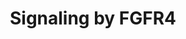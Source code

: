 ---
annotations:
- type: Pathway Ontology
  value: signaling pathway
authors:
- ReactomeTeam
- Egonw
description: The 22 members of the fibroblast growth factor (FGF) family of growth
  factors mediate their cellular responses by binding to and activating the different
  isoforms encoded by the four receptor tyrosine kinases (RTKs) designated FGFR1,
  FGFR2, FGFR3 and FGFR4. These receptors are key regulators of several developmental
  processes in which cell fate and differentiation to various tissue lineages are
  determined. Unlike other growth factors, FGFs act in concert with heparin or heparan
  sulfate proteoglycan (HSPG) to activate FGFRs and to induce the pleiotropic responses
  that lead to the variety of cellular responses induced by this large family of growth
  factors. An alternative, FGF-independent, source of FGFR activation originates from
  the interaction with cell adhesion molecules, typically in the context of interactions
  on neural cell membranes and is crucial for neuronal survival and development.<br><br>Upon
  ligand binding, receptor dimers are formed and their intrinsic tyrosine kinase is
  activated causing phosphorylation of multiple tyrosine residues on the receptors.
  These then serve as docking sites for the recruitment of SH2 (src homology-2) or
  PTB (phosphotyrosine binding) domains of adaptors, docking proteins or signaling
  enzymes. Signaling complexes are assembled and recruited to the active receptors
  resulting in a cascade of phosphorylation events.<br><br>This leads to stimulation
  of intracellular signaling pathways that control cell proliferation, cell differentiation,
  cell migration, cell survival and cell shape, depending on the cell type or stage
  of maturation.<br>  View original pathway at:[http://www.reactome.org/PathwayBrowser/#DIAGRAM=5654743
  Reactome].
last-edited: 2018-10-31
organisms:
- Homo sapiens
redirect_from:
- /index.php/Pathway:WP3334
- /instance/WP3334
schema-jsonld:
- '@context': https://schema.org/
  '@id': https://wikipathways.github.io/pathways/WP3334.html
  '@type': Dataset
  creator:
    '@type': Organization
    name: WikiPathways
  description: The 22 members of the fibroblast growth factor (FGF) family of growth
    factors mediate their cellular responses by binding to and activating the different
    isoforms encoded by the four receptor tyrosine kinases (RTKs) designated FGFR1,
    FGFR2, FGFR3 and FGFR4. These receptors are key regulators of several developmental
    processes in which cell fate and differentiation to various tissue lineages are
    determined. Unlike other growth factors, FGFs act in concert with heparin or heparan
    sulfate proteoglycan (HSPG) to activate FGFRs and to induce the pleiotropic responses
    that lead to the variety of cellular responses induced by this large family of
    growth factors. An alternative, FGF-independent, source of FGFR activation originates
    from the interaction with cell adhesion molecules, typically in the context of
    interactions on neural cell membranes and is crucial for neuronal survival and
    development.<br><br>Upon ligand binding, receptor dimers are formed and their
    intrinsic tyrosine kinase is activated causing phosphorylation of multiple tyrosine
    residues on the receptors. These then serve as docking sites for the recruitment
    of SH2 (src homology-2) or PTB (phosphotyrosine binding) domains of adaptors,
    docking proteins or signaling enzymes. Signaling complexes are assembled and recruited
    to the active receptors resulting in a cascade of phosphorylation events.<br><br>This
    leads to stimulation of intracellular signaling pathways that control cell proliferation,
    cell differentiation, cell migration, cell survival and cell shape, depending
    on the cell type or stage of maturation.<br>  View original pathway at:[http://www.reactome.org/PathwayBrowser/#DIAGRAM=5654743
    Reactome].
  keywords:
  - 'FGF18 '
  - 'UBC(381-456) '
  - ''
  - FGFR4:p-FRS2:GRB2:GAB1:PI3K
  - 'BRAF '
  - 'p-5Y-FGFR4 V550E '
  - ATP
  - 'FGFR4 V550E '
  - 'HS '
  - 'p-S112,S121-SPRY2 '
  - FGFR4:p-FRS:PTPN11
  - 'SOS1 '
  - RAF/MAP kinase
  - FRS2
  - 'KLB '
  - GTP
  - PI(4,5)P2
  - Y55/Y227-pSPRY2:CBL
  - 'p-Y55,Y227-SPRY2 '
  - DAG and IP3
  - 'GalNAc-T178-FGF23(25-251) '
  - Activated FGFR4:FRS3
  - 'RPS27A(1-76) '
  - KLB
  - FGFR4-binding FGFs
  - kinase
  - 'FGF16 '
  - 'NRAS '
  - 'PPP2R1A '
  - 'p-S111,S120-SPRY2 '
  - p-T,Y MAPK dimers
  - 'FGF4 '
  - p-4Y-PLCG1
  - 'p-5Y-FGFR4 '
  - 'FGF17-1 '
  - FGFR4:pY-SHC1
  - PLCG1
  - 'UBC(305-380) '
  - 'CBL '
  - 'UBC(457-532) '
  - GRB2-1:SOS1
  - FGFR4
  - FGFR4:PLCG1
  - 'SHC1-3 '
  - Ub-Activated FGFR4
  - 'PPP2CA '
  - 'p-5Y-FGFR4 N535K '
  - CBL
  - signaling
  - Ub:Y55/Y227-pSPRY2:CBL
  - 'SPRY2 '
  - BRAF
  - Ub
  - kinase mutants
  - p-SPRY2:GRB2
  - dimers
  - 'UBA52(1-76) '
  - Activated FGFR4
  - 'p-Y546,Y584-PTPN11 '
  - enhanced kinase
  - PP2A (A:C)
  - FGF19:BetaKlotho
  - PPA2A(A:C):SPRY2
  - ADP
  - PPA2A (A:C):Y55/Y227
  - FGFR4:p-FRS:p-PTPN11
  - 'p-6Y-FRS2 '
  - FGFR4:p-FRS2:GRB2:SOS1
  - PP2A(A:C):SPRY2
  - PP2A(A:C):S112/S121-pSPRY2
  - 'UBC(77-152) '
  - 'p5Y-FGFR4 Y367C mutant '
  - FGFR4:p-FRS2:p-PTPN11
  - 'UBC(153-228) '
  - SHC1-2,SHC1-3
  - p21 RAS:GTP
  - 'GTP '
  - Pi
  - 'FRS3 '
  - 'HRAS '
  - p-T250,T255,T385,S437-MKNK1
  - 'UBB(77-152) '
  - 'FGFR4 N535K '
  - 'p-5Y-FRS3 '
  - 'UBC(609-684) '
  - with enhanced
  - FGFR4 enhanced
  - 'p-T185,Y187-MAPK1 '
  - GRB2-1
  - PP2A(A:C):Y55/Y227-pSPRY2
  - GRB2:GAB1:PIK3R1
  - bound to FGF
  - FGFR4:p-FRS2:p-PTPN11:GRB2:GAB1:PI3K
  - FGFR4:p-FRS3
  - FGFR4 Y367C mutant
  - homodimer
  - 'FGFR4 N535D '
  - FGFR4:p-FRS2
  - 'UBB(153-228) '
  - 'GAB1 '
  - PPA2A
  - 'PPP2CB '
  - SRC-1
  - FGFR4 Y367C
  - 'p-4Y-PLCG1 '
  - FGFR4:p-FRS2:p-PTPN11:GRB2:GAB1:PIK3R1
  - 'p-5Y-FGFR4 V550L '
  - FGFR4:p-8T-FRS2
  - 'SHC1-2 '
  - 'PIK3R1 '
  - p21 RAS:GDP
  - PIP3 activates AKT
  - PI(3,4,5)P3
  - 'p-S112,S115-SPRY2 '
  - 'FGF1 '
  - 'FGF2(10-155) '
  - 'FGF8-1 '
  - FGFR4:p-4Y-PLCG1
  - 'UBC(1-76) '
  - 'PTPN11 '
  - FGFR4:p-FRS2:GRB2:GAB1:PIK3R1
  - Ub-(Y55/Y227)p-SPRY2
  - mutants
  - FRS3
  - FGFR4 homodimer
  - mutants:PLCG1
  - 'p-Y371-CBL '
  - dimer
  - bound to
  - p-Y371-CBL:GRB2
  - 'UBC(229-304) '
  - 'p-Y194,Y195,Y272-SHC1-3 '
  - 'FGF6 '
  - SPRY2:B-RAF
  - GDP
  - 'Activated FGFR4 enhanced kinase mutants '
  - 'FGF19 '
  - 'UBC(533-608) '
  - Activated
  - FGFR4:p-FRS
  - 'PIK3CA '
  - kinase mutant
  - 'UBB(1-76) '
  - 'p-T202,Y204-MAPK3 '
  - Activated FGFR4:SHC1
  - 'GRB2-1 '
  - 'p-5Y-FGFR4 N535D '
  - FGFR4:p-FRS2:p-PPTN11:p-CBL:GRB2
  - PIK3R1
  - Y367C mutant
  - S111/S120
  - complex:Ub-p-FRS2
  - FGFR4 mutant dimers
  - Activated FGFR4:FRS2
  - 'FRS2 '
  - 'PI(3,4,5)P3 '
  - PIK3CA
  - activity:PD173074
  - 'FGFR4 V550L '
  - mutants:p-4Y-PLCG1
  - 'PLCG1 '
  - 'GDP '
  - p-SPRY2
  - cascade
  - HS
  - p-S111,S120-SPRY2
  - 'p-8T-FRS2 '
  - 'FGFR4 '
  - FGFR4:HS:KLB:FGF19
  - 'KRAS '
  - FGF19
  - 'FGF9 '
  - 'FGF20 '
  - 'FGFR4 Y367C '
  - activated
  - (A:C):S112/S115
  - PD173074
  - GRB2:GAB1
  - PTPN11
  - 'p-Y239,Y240,Y317-SHC1-2 '
  - FGFR4:pY-SHC1:GRB2:SOS1
  - p-SPRY2:B-RAF
  license: CC0
  name: Signaling by FGFR4
seo: CreativeWork
title: Signaling by FGFR4
wpid: WP3334
---
